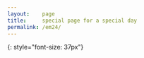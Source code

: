 ```yaml
---
layout:    page
title:     special page for a special day
permalink: /em24/
---
```


<span id="message"></span>
{: style="font-size: 37px"}

<style>
@keyframes fadein {
from { opacity: 0; }
to   { opacity: 1; }
}
</style>

<script>
const message = "another year past, still not dead!!       🪦🎉\n        \nthe journey begins in a pocket of red    🟥"

function sleep(seconds) {
	return new Promise(resolve => setTimeout(resolve, seconds * 1000))
}

async function revealMessage(event) {
	el = document.getElementById("message")
	for (let character of message) {
		let child
		if (character == "\n") {
			child = document.createElement("br")
		} else {
			child = document.createElement("span")
			child.innerHTML = character === " " ? "&nbsp;" : character
		}
		child.style.animation = "fadein 1s"

		el.appendChild(child)
		await sleep(0.13)
	}
}

revealMessage()

</script>